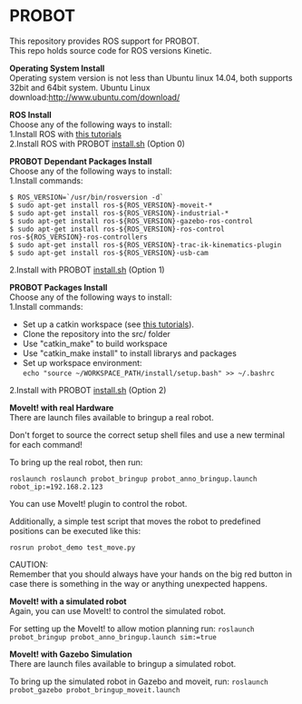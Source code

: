 # PROBOT

This repository provides ROS support for PROBOT.   
This repo holds source code for ROS versions Kinetic.

__Operating System Install__  
Operating system version is not less than Ubuntu linux 14.04, both supports 32bit and 64bit system.
Ubuntu Linux download:http://www.ubuntu.com/download/

__ROS Install__  
Choose any of the following ways to install:   
1.Install ROS with [this tutorials](http://wiki.ros.org/kinetic/Installation/Ubuntu)   
2.Install ROS with PROBOT [install.sh](https://github.com/ps-micro/probot_ros/install.sh) (Option 0)  

__PROBOT Dependant Packages Install__  
Choose any of the following ways to install:   
1.Install commands:   

    $ ROS_VERSION=`/usr/bin/rosversion -d`
    $ sudo apt-get install ros-${ROS_VERSION}-moveit-*
    $ sudo apt-get install ros-${ROS_VERSION}-industrial-*
    $ sudo apt-get install ros-${ROS_VERSION}-gazebo-ros-control
    $ sudo apt-get install ros-${ROS_VERSION}-ros-control ros-${ROS_VERSION}-ros-controllers
    $ sudo apt-get install ros-${ROS_VERSION}-trac-ik-kinematics-plugin
    $ sudo apt-get install ros-${ROS_VERSION}-usb-cam

2.Install with PROBOT [install.sh](https://github.com/ps-micro/probot_ros/install.sh) (Option 1)  

__PROBOT Packages Install__  
Choose any of the following ways to install:   
1.Install commands:   
- Set up a catkin workspace (see [this tutorials](http://wiki.ros.org/catkin/Tutorials)).
- Clone the repository into the src/ folder  
- Use "catkin_make" to build workspace
- Use "catkin_make install" to install librarys and packages
- Set up workspace environment:   
```echo "source ~/WORKSPACE_PATH/install/setup.bash" >> ~/.bashrc```

2.Install with PROBOT [install.sh](https://github.com/ps-micro/probot_ros/install.sh) (Option 2) 

__MoveIt! with real Hardware__  
There are launch files available to bringup a real robot.   

Don't forget to source the correct setup shell files and use a new terminal for each command! 

To bring up the real robot, then run:

```roslaunch roslaunch probot_bringup probot_anno_bringup.launch robot_ip:=192.168.2.123```

You can use MoveIt! plugin to control the robot.

Additionally, a simple test script that moves the robot to predefined positions can be executed like this:

```rosrun probot_demo test_move.py```

CAUTION:  
Remember that you should always have your hands on the big red button in case there is something in the way or anything unexpected happens.

__MoveIt! with a simulated robot__  
Again, you can use MoveIt! to control the simulated robot. 

For setting up the MoveIt! to allow motion planning run:
```roslaunch probot_bringup probot_anno_bringup.launch sim:=true```

__MoveIt! with Gazebo Simulation__  
There are launch files available to bringup a simulated robot.

To bring up the simulated robot in Gazebo and moveit, run:
```roslaunch probot_gazebo probot_bringup_moveit.launch```
